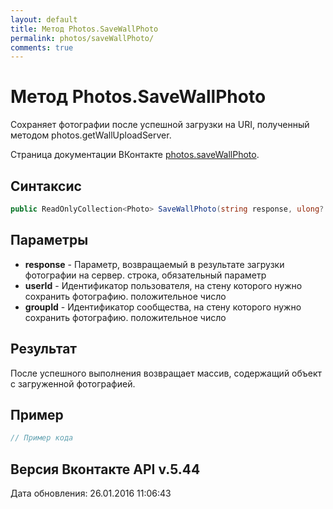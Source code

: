 ```yaml
---
layout: default
title: Метод Photos.SaveWallPhoto
permalink: photos/saveWallPhoto/
comments: true
---
```

# Метод Photos.SaveWallPhoto
Сохраняет фотографии после успешной загрузки на URI, полученный методом photos.getWallUploadServer.

Страница документации ВКонтакте [photos.saveWallPhoto](https://vk.com/dev/photos.saveWallPhoto).
## Синтаксис
``` csharp
public ReadOnlyCollection<Photo> SaveWallPhoto(string response, ulong? userId = null, ulong? groupId = null)
```

## Параметры
+ **response** - Параметр, возвращаемый в результате загрузки фотографии на сервер. строка, обязательный параметр
+ **userId** - Идентификатор пользователя, на стену которого нужно сохранить фотографию. положительное число
+ **groupId** - Идентификатор сообщества, на стену которого нужно сохранить фотографию. положительное число

## Результат
После успешного выполнения возвращает массив, содержащий объект с загруженной фотографией.

## Пример
``` csharp
// Пример кода
```

## Версия Вконтакте API v.5.44
Дата обновления: 26.01.2016 11:06:43
